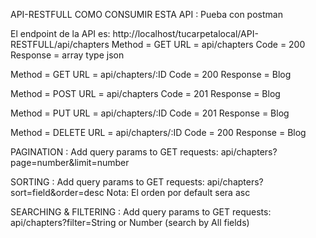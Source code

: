 API-RESTFULL COMO CONSUMIR ESTA API : Pueba con postman

El endpoint de la API es: http://localhost/tucarpetalocal/API-RESTFULL/api/chapters Method = GET URL = api/chapters Code = 200 Response = array type json

Method = GET URL = api/chapters/:ID Code = 200 Response = Blog

Method = POST URL = api/chapters Code = 201 Response = Blog

Method = PUT URL = api/chapters/:ID Code = 201 Response = Blog

Method = DELETE URL = api/chapters/:ID Code = 200 Response = Blog

PAGINATION : Add query params to GET requests: api/chapters?page=number&limit=number

SORTING : Add query params to GET requests: api/chapters?sort=field&order=desc Nota: El orden por default sera asc

SEARCHING & FILTERING : Add query params to GET requests: api/chapters?filter=String or Number (search by All fields)